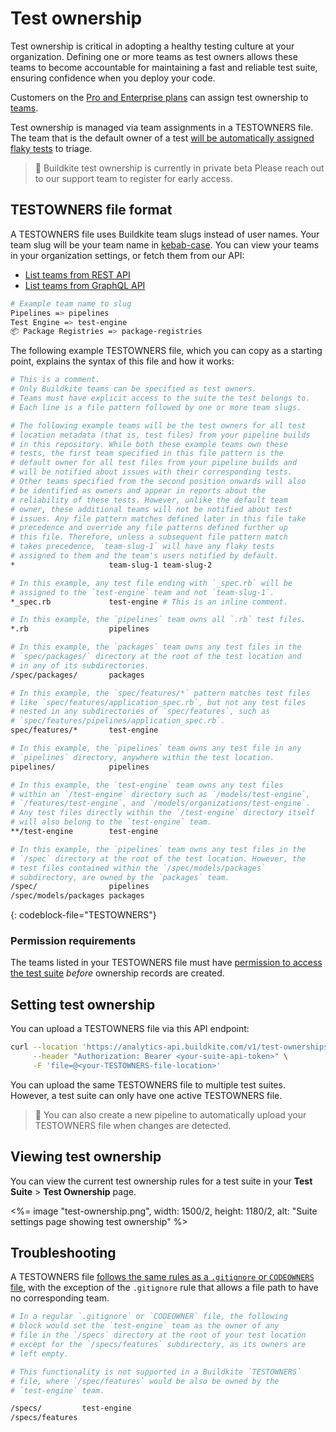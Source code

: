 # Test ownership

Test ownership is critical in adopting a healthy testing culture at your organization. Defining one or more teams as test owners allows these teams to become accountable for maintaining a fast and reliable test suite, ensuring confidence when you deploy your code.

Customers on the [Pro and Enterprise plans](https://buildkite.com/pricing) can assign test ownership to [teams](/docs/test-engine/permissions#manage-teams-and-permissions).

Test ownership is managed via team assignments in a TESTOWNERS file. The team that is the default owner of a test [will be automatically assigned flaky tests](/docs/test-engine/flaky-test-assignment) to triage.

> 🚧 Buildkite test ownership is currently in private beta
> Please reach out to our support team to register for early access.

## TESTOWNERS file format

A TESTOWNERS file uses Buildkite team slugs instead of user names. Your team slug will be your team name in [kebab-case](https://en.wikipedia.org/wiki/Letter_case#Kebab_case). You can view your teams in your organization settings, or fetch them from our API:

- [List teams from REST API](/docs/apis/rest_api/teams#list-teams)
- [List teams from GraphQL API](/docs/apis/graphql/schemas/object/team)

```bash
# Example team name to slug
Pipelines => pipelines
Test Engine => test-engine
📦 Package Registries => package-registries
```

The following example TESTOWNERS file, which you can copy as a starting point, explains the syntax of this file and how it works:

```bash
# This is a comment.
# Only Buildkite teams can be specified as test owners.
# Teams must have explicit access to the suite the test belongs to.
# Each line is a file pattern followed by one or more team slugs.

# The following example teams will be the test owners for all test
# location metadata (that is, test files) from your pipeline builds
# in this repository. While both these example teams own these
# tests, the first team specified in this file pattern is the
# default owner for all test files from your pipeline builds and
# will be notified about issues with their corresponding tests.
# Other teams specified from the second position onwards will also
# be identified as owners and appear in reports about the
# reliability of these tests. However, unlike the default team
# owner, these additional teams will not be notified about test
# issues. Any file pattern matches defined later in this file take
# precedence and override any file patterns defined further up
# this file. Therefore, unless a subsequent file pattern match
# takes precedence, `team-slug-1` will have any flaky tests
# assigned to them and the team's users notified by default.
*                     team-slug-1 team-slug-2

# In this example, any test file ending with `_spec.rb` will be
# assigned to the `test-engine` team and not `team-slug-1`.
*_spec.rb             test-engine # This is an inline comment.

# In this example, the `pipelines` team owns all `.rb` test files.
*.rb                  pipelines

# In this example, the `packages` team owns any test files in the
# `spec/packages/` directory at the root of the test location and
# in any of its subdirectories.
/spec/packages/       packages

# In this example, the `spec/features/*` pattern matches test files
# like `spec/features/application_spec.rb`, but not any test files
# nested in any subdirectories of `spec/features`, such as
# `spec/features/pipelines/application_spec.rb`.
spec/features/*       test-engine

# In this example, the `pipelines` team owns any test file in any
# `pipelines` directory, anywhere within the test location.
pipelines/            pipelines

# In this example, the `test-engine` team owns any test files
# within an `/test-engine` directory such as `/models/test-engine`,
# `/features/test-engine`, and `/models/organizations/test-engine`.
# Any test files directly within the `/test-engine` directory itself
# will also belong to the `test-engine` team.
**/test-engine        test-engine

# In this example, the `pipelines` team owns any test files in the
# `/spec` directory at the root of the test location. However, the
# test files contained within the `/spec/models/packages`
# subdirectory, are owned by the `packages` team.
/spec/                pipelines
/spec/models/packages packages
```
{: codeblock-file="TESTOWNERS"}

### Permission requirements

The teams listed in your TESTOWNERS file must have [permission to access the test suite](/docs/test-engine/permissions#manage-teams-and-permissions-test-suite-level-permissions) _before_ ownership records are created.

## Setting test ownership

You can upload a TESTOWNERS file via this API endpoint:

```bash
curl --location 'https://analytics-api.buildkite.com/v1/test-ownerships' \
     --header "Authorization: Bearer <your-suite-api-token>" \
     -F 'file=@<your-TESTOWNERS-file-location>'
```

You can upload the same TESTOWNERS file to multiple test suites. However, a test suite can only have one active TESTOWNERS file.

> 📘
> You can also create a new pipeline to automatically upload your TESTOWNERS file when changes are detected.

## Viewing test ownership

You can view the current test ownership rules for a test suite in your **Test Suite** > **Test Ownership** page.

<%= image "test-ownership.png", width: 1500/2, height: 1180/2, alt: "Suite settings page showing test ownership" %>

## Troubleshooting

A TESTOWNERS file [follows the same rules as a `.gitignore` or `CODEOWNERS` file](https://docs.github.com/en/repositories/managing-your-repositorys-settings-and-features/customizing-your-repository/about-code-owners#example-of-a-codeowners-file), with the exception of the `.gitignore` rule that allows a file path to have no corresponding team.

```bash
# In a regular `.gitignore` or `CODEOWNER` file, the following
# block would set the `test-engine` team as the owner of any
# file in the `/specs` directory at the root of your test location
# except for the `/specs/features` subdirectory, as its owners are
# left empty.

# This functionality is not supported in a Buildkite `TESTOWNERS`
# file, where `/spec/features` would be also be owned by the
# `test-engine` team.

/specs/         test-engine
/specs/features
```
